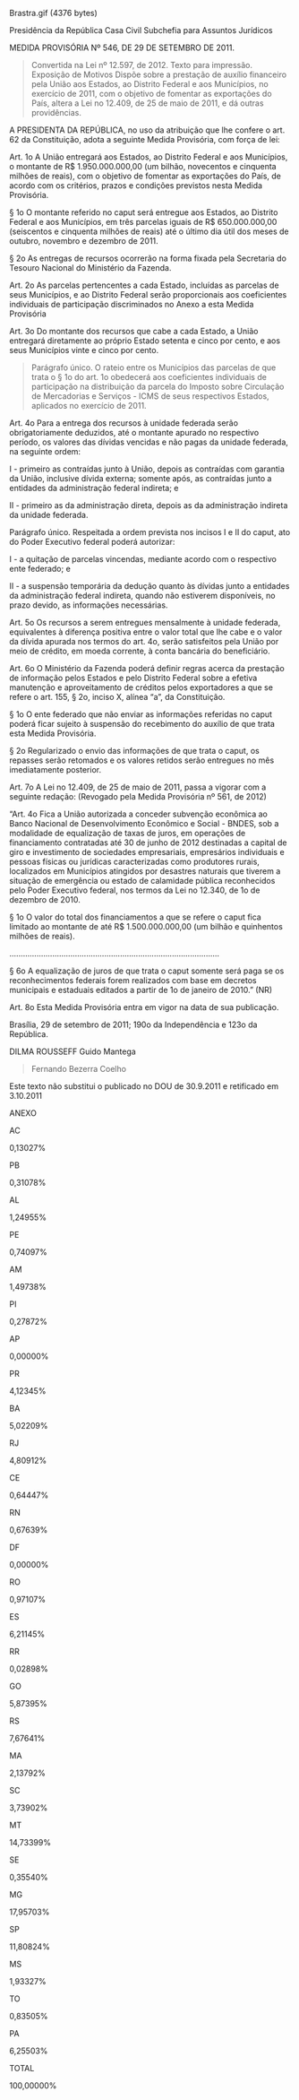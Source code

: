 Brastra.gif (4376 bytes)

Presidência da República
Casa Civil
Subchefia para Assuntos Jurídicos


MEDIDA PROVISÓRIA Nº 546, DE 29 DE SETEMBRO DE 2011.

> Convertida na Lei nº 12.597, de 2012.
Texto para impressão.
Exposição de Motivos
Dispõe sobre a prestação de auxílio financeiro pela União aos Estados, ao Distrito Federal e aos Municípios, no exercício de 2011, com o objetivo de fomentar as exportações do País, altera a Lei no 12.409, de 25 de maio de 2011, e dá outras providências.


A PRESIDENTA DA REPÚBLICA, no uso da atribuição que lhe confere o art. 62 da Constituição, adota a seguinte Medida Provisória, com força de lei:

Art. 1o  A União entregará aos Estados, ao Distrito Federal e aos Municípios, o montante de R$ 1.950.000.000,00 (um bilhão, novecentos e cinquenta milhões de reais), com o objetivo de fomentar as exportações do País, de acordo com os critérios, prazos e condições previstos nesta Medida Provisória.

§ 1o  O montante referido no caput será entregue aos Estados, ao Distrito Federal e aos Municípios, em três parcelas iguais de R$ 650.000.000,00 (seiscentos e cinquenta milhões de reais) até o último dia útil dos meses de outubro, novembro e dezembro de 2011.

§ 2o  As entregas de recursos ocorrerão na forma fixada pela Secretaria do Tesouro Nacional do Ministério da Fazenda.

Art. 2o  As parcelas pertencentes a cada Estado, incluídas as parcelas de seus Municípios, e ao Distrito Federal serão proporcionais aos coeficientes individuais de participação discriminados no Anexo a esta Medida Provisória

Art. 3o  Do montante dos recursos que cabe a cada Estado, a União entregará diretamente ao próprio Estado setenta e cinco por cento, e aos seus Municípios vinte e cinco por cento.

> Parágrafo único.  O rateio entre os Municípios das parcelas de que trata o § 1o do art. 1o obedecerá aos coeficientes individuais de participação na distribuição da parcela do Imposto sobre Circulação de Mercadorias e Serviços - ICMS de seus respectivos Estados, aplicados no exercício de 2011.

Art. 4o  Para a entrega dos recursos à unidade federada serão obrigatoriamente deduzidos, até o montante apurado no respectivo período, os valores das dívidas vencidas e não pagas da unidade federada, na seguinte ordem:

I - primeiro as contraídas junto à União, depois as contraídas com garantia da União, inclusive dívida externa; somente após, as contraídas junto a entidades da administração federal indireta; e

II - primeiro as da administração direta, depois as da administração indireta da unidade federada.

Parágrafo único.  Respeitada a ordem prevista nos incisos I e II do caput, ato do Poder Executivo federal poderá autorizar:

I -  a quitação de parcelas vincendas, mediante acordo com o respectivo ente federado; e

II - a suspensão temporária da dedução quanto às dívidas junto a entidades da administração federal indireta, quando não estiverem disponíveis, no prazo devido, as informações necessárias.

Art. 5o  Os recursos a serem entregues mensalmente à unidade federada, equivalentes à diferença positiva entre o valor total que lhe cabe e o valor da dívida apurada nos termos do art. 4o, serão satisfeitos pela União por meio de crédito, em moeda corrente, à conta bancária do beneficiário.

Art. 6o  O Ministério da Fazenda poderá definir regras acerca da prestação de informação pelos Estados e pelo Distrito Federal sobre a efetiva manutenção e aproveitamento de créditos pelos exportadores a que se refere o art. 155, § 2o, inciso X, alínea “a”, da Constituição.

§ 1o  O ente federado que não enviar as informações referidas no caput poderá ficar sujeito à suspensão do recebimento do auxílio de que trata esta Medida Provisória.

§ 2o  Regularizado o envio das informações de que trata o caput, os repasses serão retomados e os valores retidos serão entregues no mês imediatamente posterior.

Art. 7o  A Lei no 12.409, de 25 de maio de 2011, passa a vigorar com a seguinte redação:    (Revogado pela Medida Provisória nº 561, de 2012)



“Art. 4o  Fica a União autorizada a conceder subvenção econômica ao Banco Nacional de Desenvolvimento Econômico e Social - BNDES, sob a modalidade de equalização de taxas de juros, em operações de financiamento contratadas até 30 de junho de 2012 destinadas a capital de giro e investimento de sociedades empresariais, empresários individuais e pessoas físicas ou jurídicas caracterizadas como produtores rurais, localizados em Municípios atingidos por desastres naturais que tiverem a situação de emergência ou estado de calamidade pública reconhecidos pelo Poder Executivo federal, nos termos da Lei no 12.340, de 1o de dezembro de 2010.

§ 1o  O valor do total dos financiamentos a que se refere o caput fica limitado ao montante de até R$ 1.500.000.000,00 (um bilhão e quinhentos milhões de reais).

.............................................................................................

§ 6o  A equalização de juros de que trata o caput somente será paga se os reconhecimentos federais forem realizados com base em decretos municipais e estaduais editados a partir de 1o de janeiro de 2010.” (NR)

Art. 8o  Esta Medida Provisória entra em vigor na data de sua publicação.

Brasília, 29 de setembro de 2011; 190o da Independência e 123o da República.

DILMA ROUSSEFF
Guido Mantega
> Fernando Bezerra Coelho

Este texto não substitui o publicado no DOU de 30.9.2011 e  retificado em 3.10.2011

ANEXO



AC

0,13027%

PB

0,31078%


AL

1,24955%

PE

0,74097%


AM

1,49738%

PI

0,27872%


AP

0,00000%

PR

4,12345%


BA

5,02209%

RJ

4,80912%


CE

0,64447%

RN

0,67639%


DF

0,00000%

RO

0,97107%


ES

6,21145%

RR

0,02898%


GO

5,87395%

RS

7,67641%


MA

2,13792%

SC

3,73902%


MT

14,73399%

SE

0,35540%


MG

17,95703%

SP

11,80824%


MS

1,93327%

TO

0,83505%


PA

6,25503%

TOTAL

100,00000%

